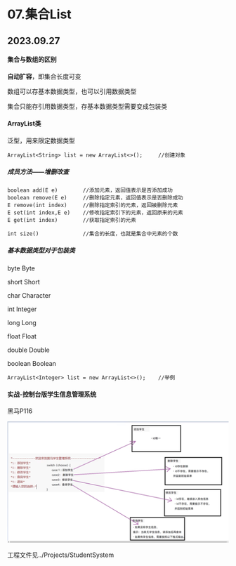 # 07.集合List

## 2023.09.27

#### 集合与数组的区别

**自动扩容**，即集合长度可变

数组可以存基本数据类型，也可以引用数据类型

集合只能存引用数据类型，存基本数据类型需要变成包装类



#### ArrayList类

泛型<E>，用来限定数据类型

```
ArrayList<String> list = new ArrayList<>();		//创建对象
```

##### 成员方法——增删改查

```
boolean add(E e)		//添加元素，返回值表示是否添加成功
boolean remove(E e)		//删除指定元素，返回值表示是否删除成功
E remove(int index)		//删除指定索引的元素，返回被删除元素
E set(int index,E e)	//修改指定索引下的元素，返回原来的元素
E get(int index)		//获取指定索引的元素
```

```
int size()				//集合的长度，也就是集合中元素的个数
```

##### 基本数据类型对于包装类

byte					Byte

short				  Short

char					Character

int 					  Integer

long					Long

float					Float

double				Double

boolean			  Boolean

```
ArrayList<Integer> list = new ArrayList<>();	//举例
```



#### 实战-控制台版学生信息管理系统

黑马P116

![image-20230927210401866](Images/image-20230927210401866.png)

工程文件见../Projects/StudentSystem